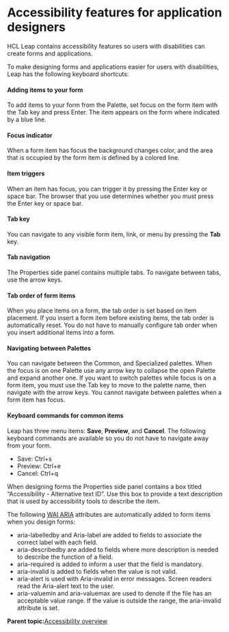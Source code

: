# Accessibility features for application designers 

HCL Leap contains accessibility features so users with disabilities can create forms and applications.

To make designing forms and applications easier for users with disabilities, Leap has the following keyboard shortcuts:

#### Adding items to your form

To add items to your form from the Palette, set focus on the form item with the Tab key and press Enter. The item appears on the form where indicated by a blue line.

#### Focus indicator

When a form item has focus the background changes color, and the area that is occupied by the form item is defined by a colored line.

#### Item triggers

When an item has focus, you can trigger it by pressing the Enter key or space bar. The browser that you use determines whether you must press the Enter key or space bar.

#### Tab key

You can navigate to any visible form item, link, or menu by pressing the **Tab** key.

#### Tab navigation

The Properties side panel contains multiple tabs. To navigate between tabs, use the arrow keys.

#### Tab order of form items

When you place items on a form, the tab order is set based on item placement. If you insert a form item before existing items, the tab order is automatically reset. You do not have to manually configure tab order when you insert additional items into a form.

#### Navigating between Palettes

You can navigate between the Common, and Specialized palettes. When the focus is on one Palette use any arrow key to collapse the open Palette and expand another one. If you want to switch palettes while focus is on a form item, you must use the Tab key to move to the palette name, then navigate with the arrow keys. You cannot navigate between palettes when a form item has focus.

#### Keyboard commands for common items

Leap has three menu items: **Save**, **Preview**, and **Cancel**. The following keyboard commands are available so you do not have to navigate away from your form.

  - Save: Ctrl+s
  - Preview: Ctrl+e
  - Cancel: Ctrl+q

When designing forms the Properties side panel contains a box titled “Accessibility - Alternative text ID”. Use this box to provide a text description that is used by accessibility tools to describe the item.

The following [WAI ARIA](http://www.w3.org/TR/wai-aria/) attributes are automatically added to form items when you design forms:

-   aria-labelledby and Aria-label are added to fields to associate the correct label with each field.
-   aria-describedby are added to fields where more description is needed to describe the function of a field.
-   aria-required is added to inform a user that the field is mandatory.
-   aria-invalid is added to fields when the value is not valid.
-   aria-alert is used with Aria-invalid in error messages. Screen readers read the Aria-alert text to the user.
-   aria-valuemin and aria-valuemax are used to denote if the file has an acceptable value range. If the value is outside the range, the aria-invalid attribute is set.

**Parent topic:**[Accessibility overview](ac_experience_builder_accessibility.md)

